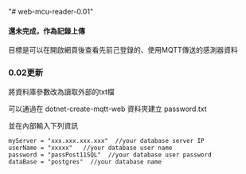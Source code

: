 "# web-mcu-reader-0.01" 

#### 還未完成，作為記錄上傳

目標是可以在開啟網頁後查看先前己登錄的、使用MQTT傳送的感測器資料

### 0.02更新

將資料庫參數改為讀取外部的txt檔

可以通過在 dotnet-create-mqtt-web 資料夾建立 password.txt

並在內部輸入下列資訊

```
myServer = "xxx.xxx.xxx.xxx"  //your database server IP
userName = "xxxxx"   //your database user name
password = "passPost11SQL"  //your database user password
dataBase = "postgres"  //your database name
```